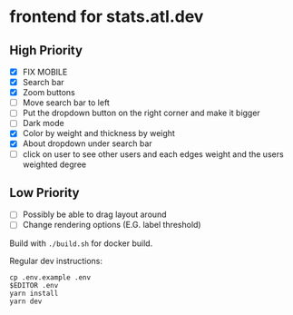 # frontend for stats.atl.dev

## **High Priority**

- [x] FIX MOBILE
- [x] Search bar
- [x] Zoom buttons
- [ ] Move search bar to left
- [ ] Put the dropdown button on the right corner and make it bigger
- [ ] Dark mode
- [x] Color by weight and thickness by weight
- [x] About dropdown under search bar
- [ ] click on user to see other users and each edges weight and the users weighted degree

## **Low Priority**

- [ ] Possibly be able to drag layout around
- [ ] Change rendering options (E.G. label threshold)

Build with `./build.sh` for docker build.

Regular dev instructions:

```
cp .env.example .env
$EDITOR .env
yarn install
yarn dev
```

